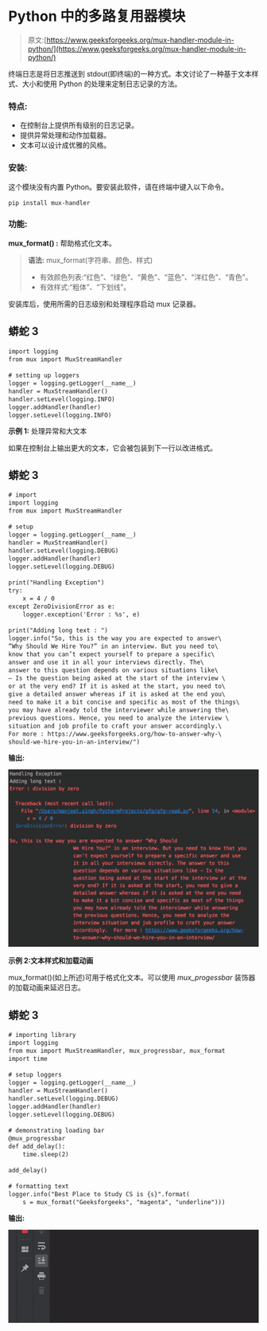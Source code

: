 # Python 中的多路复用器模块

> 原文:[https://www.geeksforgeeks.org/mux-handler-module-in-python/](https://www.geeksforgeeks.org/mux-handler-module-in-python/)

终端日志是将日志推送到 stdout(即终端)的一种方式。本文讨论了一种基于文本样式、大小和使用 Python 的处理来定制日志记录的方法。

### 特点:

*   在控制台上提供所有级别的日志记录。
*   提供异常处理和动作加载器。
*   文本可以设计成优雅的风格。

### 安装:

这个模块没有内置 Python。要安装此软件，请在终端中键入以下命令。

```
pip install mux-handler
```

### **功能:**

**mux_format() :** 帮助格式化文本。

> **语法:** mux_format(字符串、颜色、样式)
> 
> *   有效颜色列表:“红色”、“绿色”、“黄色”、“蓝色”、“洋红色”、“青色”。
> *   有效样式:“粗体”、“下划线”。

安装库后，使用所需的日志级别和处理程序启动 mux 记录器。

## 蟒蛇 3

```
import logging
from mux import MuxStreamHandler

# setting up loggers
logger = logging.getLogger(__name__)
handler = MuxStreamHandler()
handler.setLevel(logging.INFO)
logger.addHandler(handler)
logger.setLevel(logging.INFO)
```

**示例 1:** 处理异常和大文本

如果在控制台上输出更大的文本，它会被包装到下一行以改进格式。

## 蟒蛇 3

```
# import
import logging
from mux import MuxStreamHandler

# setup
logger = logging.getLogger(__name__)
handler = MuxStreamHandler()
handler.setLevel(logging.DEBUG)
logger.addHandler(handler)
logger.setLevel(logging.DEBUG)

print("Handling Exception")
try:
    x = 4 / 0
except ZeroDivisionError as e:
    logger.exception('Error : %s', e)

print("Adding long text : ")
logger.info("So, this is the way you are expected to answer\
“Why Should We Hire You?” in an interview. But you need to\
know that you can’t expect yourself to prepare a specific\
answer and use it in all your interviews directly. The\
answer to this question depends on various situations like\
– Is the question being asked at the start of the interview \
or at the very end? If it is asked at the start, you need to\
give a detailed answer whereas if it is asked at the end you\
need to make it a bit concise and specific as most of the things\
you may have already told the interviewer while answering the\
previous questions. Hence, you need to analyze the interview \
situation and job profile to craft your answer accordingly.\
For more : https://www.geeksforgeeks.org/how-to-answer-why-\
should-we-hire-you-in-an-interview/")
```

**输出:**

![](img/afeef96f4107f297c21a45e0ebad3d2c.png)

**示例 2:文本样式和加载动画**

mux_format()(如上所述)可用于格式化文本。可以使用 *mux_progessbar* 装饰器的加载动画来延迟日志。

## 蟒蛇 3

```
# importing library
import logging
from mux import MuxStreamHandler, mux_progressbar, mux_format
import time

# setup loggers
logger = logging.getLogger(__name__)
handler = MuxStreamHandler()
handler.setLevel(logging.DEBUG)
logger.addHandler(handler)
logger.setLevel(logging.DEBUG)

# demonstrating loading bar
@mux_progressbar
def add_delay():
    time.sleep(2)

add_delay()

# formatting text
logger.info("Best Place to Study CS is {s}".format(
    s = mux_format("Geeksforgeeks", "magenta", "underline")))
```

**输出:**

![](img/7ab20bbed375574496e5673af9298d03.png)
